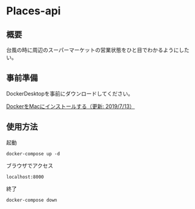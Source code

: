 # Places-api

## 概要

台風の時に周辺のスーパーマーケットの営業状態をひと目でわかるようにしたい。

## 事前準備

DockerDesktopを事前にダウンロードしてください。


[DockerをMacにインストールする（更新: 2019/7/13）](https://qiita.com/kurkuru/items/127fa99ef5b2f0288b81)

## 使用方法

起動
```
docker-compose up -d
```

ブラウザでアクセス
```
localhost:8000
```

終了
```
docker-compose down
```
